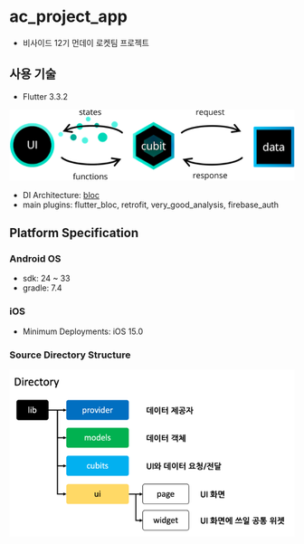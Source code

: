 # ac_project_app

- 비사이드 12기 먼데이 로켓팀 프로젝트

## 사용 기술

- Flutter 3.3.2

![bloc.png](docs/bloc_white.png)

- DI Architecture: [bloc](https://pub.dev/packages/flutter_bloc)
- main plugins: flutter_bloc, retrofit, very_good_analysis, firebase_auth

## Platform Specification

### Android OS
- sdk: 24 ~ 33
- gradle: 7.4

### iOS
- Minimum Deployments: iOS 15.0

### Source Directory Structure
![project_directory.png](docs/project_directory.png)
